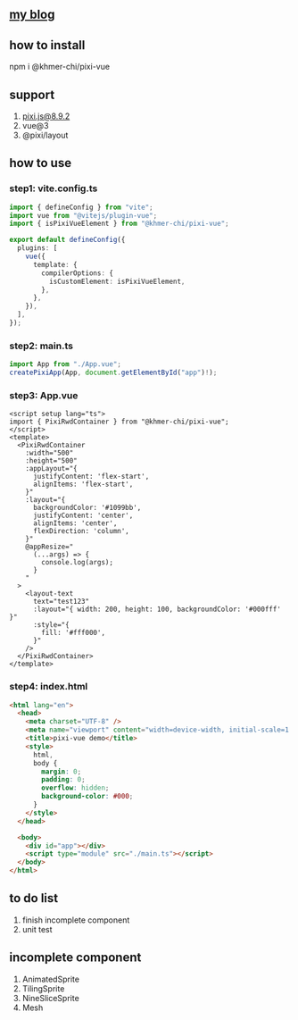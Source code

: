 ## [my blog](https://taiwan.im/article/release-open-source-pixi-vue.html)

## how to install

npm i @khmer-chi/pixi-vue

## support

1. pixi.js@8.9.2
2. vue@3
3. @pixi/layout

## how to use

### step1: vite.config.ts

```ts
import { defineConfig } from "vite";
import vue from "@vitejs/plugin-vue";
import { isPixiVueElement } from "@khmer-chi/pixi-vue";

export default defineConfig({
  plugins: [
    vue({
      template: {
        compilerOptions: {
          isCustomElement: isPixiVueElement,
        },
      },
    }),
  ],
});
```

### step2: main.ts

```ts
import App from "./App.vue";
createPixiApp(App, document.getElementById("app")!);
```

### step3: App.vue

```vue
<script setup lang="ts">
import { PixiRwdContainer } from "@khmer-chi/pixi-vue";
</script>
<template>
  <PixiRwdContainer
    :width="500"
    :height="500"
    :appLayout="{
      justifyContent: 'flex-start',
      alignItems: 'flex-start',
    }"
    :layout="{
      backgroundColor: '#1099bb',
      justifyContent: 'center',
      alignItems: 'center',
      flexDirection: 'column',
    }"
    @appResize="
      (...args) => {
        console.log(args);
      }
    "
  >
    <layout-text
      text="test123"
      :layout="{ width: 200, height: 100, backgroundColor: '#000fff' }"
      :style="{
        fill: '#fff000',
      }"
    />
  </PixiRwdContainer>
</template>
```

### step4: index.html

```html
<html lang="en">
  <head>
    <meta charset="UTF-8" />
    <meta name="viewport" content="width=device-width, initial-scale=1.0" />
    <title>pixi-vue demo</title>
    <style>
      html,
      body {
        margin: 0;
        padding: 0;
        overflow: hidden;
        background-color: #000;
      }
    </style>
  </head>

  <body>
    <div id="app"></div>
    <script type="module" src="./main.ts"></script>
  </body>
</html>
```

## to do list

1. finish incomplete component
2. unit test

## incomplete component

1. AnimatedSprite
2. TilingSprite
3. NineSliceSprite
4. Mesh
